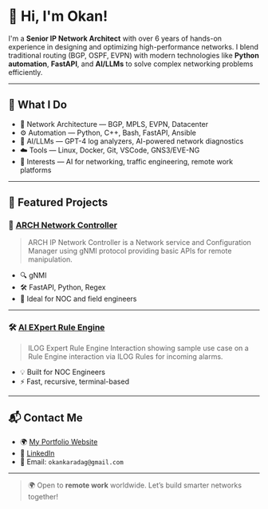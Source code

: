 # 👋 Hi, I'm Okan!

I'm a **Senior IP Network Architect** with over 6 years of hands-on experience in designing and optimizing high-performance networks. I blend traditional routing (BGP, OSPF, EVPN) with modern technologies like **Python automation**, **FastAPI**, and **AI/LLMs** to solve complex networking problems efficiently.

---

## 🧠 What I Do

- 🧩 Network Architecture — BGP, MPLS, EVPN, Datacenter
- ⚙️ Automation — Python, C++, Bash, FastAPI, Ansible
- 🤖 AI/LLMs — GPT-4 log analyzers, AI-powered network diagnostics
- ☁️ Tools — Linux, Docker, Git, VSCode, GNS3/EVE-NG
- 📡 Interests — AI for networking, traffic engineering, remote work platforms

---

## 🚀 Featured Projects

### 🧠 [ARCH Network Controller](https://github.com/okan1888/arch-network-controller)
> ARCH IP Network Controller is a Network service and Configuration Manager using gNMI protocol providing basic APIs for remote manipulation.

- 🔍 gNMI
- 🛠 FastAPI, Python, Regex
- 📡 Ideal for NOC and field engineers

---

### 🛠 [AI EXpert Rule Engine](https://github.com/okan1888/ILOG)
> ILOG Expert Rule Engine Interaction showing sample use case on a Rule Engine interaction via ILOG Rules for incoming alarms.

- 💡 Built for NOC Engineers
- ⚡ Fast, recursive, terminal-based

---

## 📬 Contact Me

- 🌍 [My Portfolio Website](https://okan1888.github.io/my-portfolio/)
- 💼 [LinkedIn](https://linkedin.com/in/okan-karadag)
- 📧 Email: `okankaradag@gmail.com`

---

> 🌍 Open to **remote work** worldwide. Let’s build smarter networks together!
